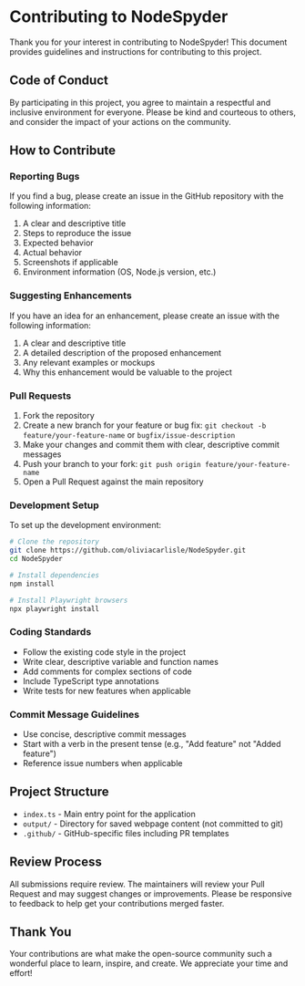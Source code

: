 # Contributing to NodeSpyder

Thank you for your interest in contributing to NodeSpyder! This document provides guidelines and instructions for contributing to this project.

## Code of Conduct

By participating in this project, you agree to maintain a respectful and inclusive environment for everyone. Please be kind and courteous to others, and consider the impact of your actions on the community.

## How to Contribute

### Reporting Bugs

If you find a bug, please create an issue in the GitHub repository with the following information:

1. A clear and descriptive title
2. Steps to reproduce the issue
3. Expected behavior
4. Actual behavior
5. Screenshots if applicable
6. Environment information (OS, Node.js version, etc.)

### Suggesting Enhancements

If you have an idea for an enhancement, please create an issue with the following information:

1. A clear and descriptive title
2. A detailed description of the proposed enhancement
3. Any relevant examples or mockups
4. Why this enhancement would be valuable to the project

### Pull Requests

1. Fork the repository
2. Create a new branch for your feature or bug fix: `git checkout -b feature/your-feature-name` or `bugfix/issue-description`
3. Make your changes and commit them with clear, descriptive commit messages
4. Push your branch to your fork: `git push origin feature/your-feature-name`
5. Open a Pull Request against the main repository

### Development Setup

To set up the development environment:

```bash
# Clone the repository
git clone https://github.com/oliviacarlisle/NodeSpyder.git
cd NodeSpyder

# Install dependencies
npm install

# Install Playwright browsers
npx playwright install
```

### Coding Standards

- Follow the existing code style in the project
- Write clear, descriptive variable and function names
- Add comments for complex sections of code
- Include TypeScript type annotations
- Write tests for new features when applicable

### Commit Message Guidelines

- Use concise, descriptive commit messages
- Start with a verb in the present tense (e.g., "Add feature" not "Added feature")
- Reference issue numbers when applicable

## Project Structure

- `index.ts` - Main entry point for the application
- `output/` - Directory for saved webpage content (not committed to git)
- `.github/` - GitHub-specific files including PR templates

## Review Process

All submissions require review. The maintainers will review your Pull Request and may suggest changes or improvements. Please be responsive to feedback to help get your contributions merged faster.

## Thank You

Your contributions are what make the open-source community such a wonderful place to learn, inspire, and create. We appreciate your time and effort! 